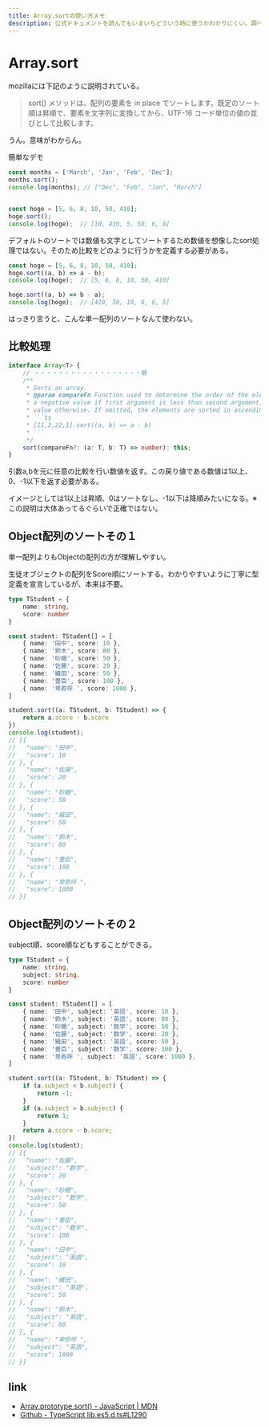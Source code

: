 ```yaml
---
title: Array.sortの使い方メモ
description: 公式ドキュメントを読んでもいまいちどういう時に使うかわかりにくい。調べてよく使うreduceをメモしておく。
---
```


# Array.sort

mozillaには下記のように説明されている。

> sort() メソッドは、配列の要素を in place でソートします。既定のソート順は昇順で、要素を文字列に変換してから、UTF-16 コード単位の値の並びとして比較します。

うん。意味がわからん。

<google-ads/>

簡単なデモ

```ts
const months = ['March', 'Jan', 'Feb', 'Dec'];
months.sort();
console.log(months); // ["Dec", "Feb", "Jan", "March"] 


const hoge = [5, 6, 8, 10, 50, 410];
hoge.sort();
console.log(hoge);  // [10, 410, 5, 50, 6, 8] 

```

デフォルトのソートでは数値も文字としてソートするため数値を想像したsort処理ではない。そのため比較をどのように行うかを定義する必要がある。

```ts
const hoge = [5, 6, 8, 10, 50, 410];
hoge.sort((a, b) => a - b);
console.log(hoge);  // [5, 6, 8, 10, 50, 410] 

hoge.sort((a, b) => b - a);
console.log(hoge);  // [410, 50, 10, 8, 6, 5] 
```

はっきり言うと、こんな単一配列のソートなんて使わない。

## 比較処理


```ts
interface Array<T> {
    // ・・・・・・・・・・・・・・・・・・略
    /**
     * Sorts an array.
     * @param compareFn Function used to determine the order of the elements. It is expected to return
     * a negative value if first argument is less than second argument, zero if they're equal and a positive
     * value otherwise. If omitted, the elements are sorted in ascending, ASCII character order.
     * ```ts
     * [11,2,22,1].sort((a, b) => a - b)
     * ```
     */
    sort(compareFn?: (a: T, b: T) => number): this;
}
```

引数a,bを元に任意の比較を行い数値を返す。この戻り値である数値は1以上、0、-1以下を返す必要がある。

イメージとしては1以上は昇順、0はソートなし、-1以下は降順みたいになる。※この説明は大体あってるぐらいで正確ではない。

## Object配列のソートその１

単一配列よりもObjectの配列の方が理解しやすい。

生徒オブジェクトの配列をScore順にソートする。わかりやすいように丁寧に型定義を宣言しているが、本来は不要。

```ts
type TStudent = {
    name: string,
    score: number
}

const student: TStudent[] = [
    { name: '田中', score: 10 },
    { name: '鈴木', score: 80 },
    { name: '砂糖', score: 50 },
    { name: '佐藤', score: 20 },
    { name: '織田', score: 50 },
    { name: '豊臣', score: 100 },
    { name: '卑弥呼 ', score: 1000 },
]

student.sort((a: TStudent, b: TStudent) => {
    return a.score - b.score
})
console.log(student);
// [{
//   "name": "田中",
//   "score": 10
// }, {
//   "name": "佐藤",
//   "score": 20
// }, {
//   "name": "砂糖",
//   "score": 50
// }, {
//   "name": "織田",
//   "score": 50
// }, {
//   "name": "鈴木",
//   "score": 80
// }, {
//   "name": "豊臣",
//   "score": 100
// }, {
//   "name": "卑弥呼 ",
//   "score": 1000
// }] 
```

## Object配列のソートその２

subject順、score順などもすることができる。

```ts
type TStudent = {
    name: string,
    subject: string,
    score: number
}

const student: TStudent[] = [
    { name: '田中', subject: '英語', score: 10 },
    { name: '鈴木', subject: '英語', score: 80 },
    { name: '砂糖', subject: '数学', score: 50 },
    { name: '佐藤', subject: '数学', score: 20 },
    { name: '織田', subject: '英語', score: 50 },
    { name: '豊臣', subject: '数学', score: 100 },
    { name: '卑弥呼 ', subject: '英語', score: 1000 },
]

student.sort((a: TStudent, b: TStudent) => {
    if (a.subject < b.subject) {
        return -1;
    }
    if (a.subject > b.subject) {
        return 1;
    }
    return a.score - b.score;
})
console.log(student);
// [{
//   "name": "佐藤",
//   "subject": "数学",
//   "score": 20
// }, {
//   "name": "砂糖",
//   "subject": "数学",
//   "score": 50
// }, {
//   "name": "豊臣",
//   "subject": "数学",
//   "score": 100
// }, {
//   "name": "田中",
//   "subject": "英語",
//   "score": 10
// }, {
//   "name": "織田",
//   "subject": "英語",
//   "score": 50
// }, {
//   "name": "鈴木",
//   "subject": "英語",
//   "score": 80
// }, {
//   "name": "卑弥呼 ",
//   "subject": "英語",
//   "score": 1000
// }] 
```

## link

* [Array.prototype.sort() - JavaScript | MDN](https://developer.mozilla.org/ja/docs/Web/JavaScript/Reference/Global_Objects/Array/sort)
* [Github - TypeScript lib.es5.d.ts#L1290](https://github.com/microsoft/TypeScript/blob/master/lib/lib.es5.d.ts#L1290)

